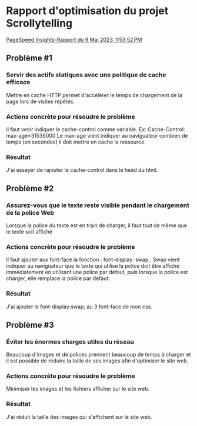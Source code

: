 # Rapport d'optimisation du projet Scrollytelling

[PageSpeed Insights-Rapport du 9 Mai 2023, 1:53:52 PM](https://pagespeed.web.dev/analysis/https-alexisbolduc1-github-io-Alexis_Bolduc-scrollytelling/9zvemma2ry?form_factor=desktop)

## Problème #1
### Servir des actifs statiques avec une politique de cache efficace
Mettre en cache HTTP permet d'accélérer le temps de chargement de la page lors de visites répétés.
### Actions concrète pour résoudre le problème
Il faut venir indiquer le cache-control comme variable.
Ex: Cache-Control: max-age=31536000
Le max-age vient indiquer au naviguateur combien de temps (en secondes) il doit mettre en cache la ressource.
### Résultat
J'ai essayer de rajouter le cache-control dans le head du html.

## Problème #2
### Assurez-vous que le texte reste visible pendant le chargement de la police Web
Lorsque la police du texte est en train de charger, il faut tout de même que le texte soit affiché
### Actions concrète pour résoudre le problème
Il faut ajouter aux font-face la fonction : font-display: swap;. 
Swap vient indiquer au naviguateur que le texte qui utilise la police doit être affiché immédiatement en utilisant une police par défaut, puis lorsque la police est charger, elle remplace la police par défaut.
### Résultat
J'ai ajouter le font-display:swap; au 3 font-face de mon css.

## Problème #3
### Éviter les énormes charges utiles du réseau
Beaucoup d'images et de polices prennent beaucoup de temps à charger et il est possible de réduire la taille de ses images afin d'optimiser le site web.
### Actions concrète pour résoudre le problème
Minimiser les images et les fichiers afficher sur le site web.
### Résultat
J'ai réduit la taille des images qui s'affichent sur le site web.
